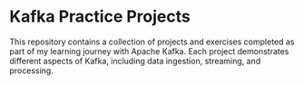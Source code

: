 # Kafka Practice Projects

This repository contains a collection of projects and exercises completed as part of my learning journey with Apache Kafka. Each project demonstrates different aspects of Kafka, including data ingestion, streaming, and processing.
